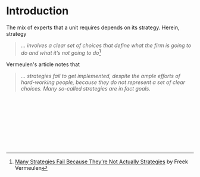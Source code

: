 
# Introduction

The mix of experts that a unit requires depends on its strategy.  Herein, strategy

> _... involves a clear set of choices that define what the firm is going to do and what it’s not going to do_[^vermeulen]

Vermeulen's article notes that

> _... strategies fail to get implemented, despite the ample efforts of hard-working people, because they do not represent a set of clear choices.  Many so-called strategies are in fact goals._



<br>
<br>

<br>
<br>

<br>
<br>

<br>
<br>

[^vermeulen]: <a href="https://hbr.org/2017/11/many-strategies-fail-because-theyre-not-actually-strategies" target="_blank">Many Strategies Fail Because They’re Not Actually Strategies</a> by Freek Vermeulen